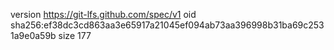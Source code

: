 version https://git-lfs.github.com/spec/v1
oid sha256:ef38dc3cd863aa3e65917a21045ef094ab73aa396998b31ba69c2531a9e0a59b
size 177

